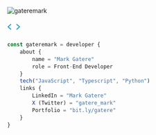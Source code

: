 <p align="left"> <img src="https://komarev.com/ghpvc/?username=gateremark&label=Profile%20Views&color=430680&style=flat" alt="gateremark" /> </p>

<a href="https://bit.ly/gatere">
<img src="static/codegif.webp" width ="30">
</a>

```javascript
const gateremark = developer {
    about {
        name = "Mark Gatere"
        role = Front-End Developer
    }
    tech("JavaScript", "Typescript", "Python")
    links {
        LinkedIn = "Mark Gatere"
        X (Twitter) = "gatere_mark"
        Portfolio = "bit.ly/gatere"
    }
}

```
